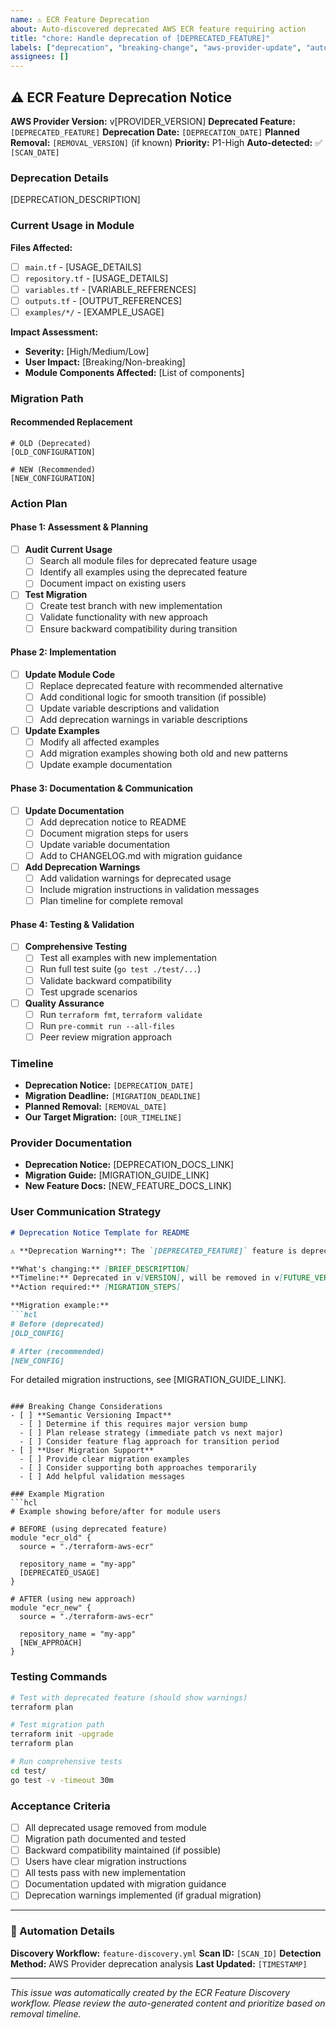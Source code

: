 ```yaml
---
name: ⚠️ ECR Feature Deprecation
about: Auto-discovered deprecated AWS ECR feature requiring action
title: "chore: Handle deprecation of [DEPRECATED_FEATURE]"
labels: ["deprecation", "breaking-change", "aws-provider-update", "auto-discovered"]
assignees: []
---
```


## ⚠️ ECR Feature Deprecation Notice

**AWS Provider Version:** v[PROVIDER_VERSION]
**Deprecated Feature:** `[DEPRECATED_FEATURE]`
**Deprecation Date:** `[DEPRECATION_DATE]`
**Planned Removal:** `[REMOVAL_VERSION]` (if known)
**Priority:** P1-High
**Auto-detected:** ✅ `[SCAN_DATE]`

### Deprecation Details
<!-- Auto-extracted from AWS provider documentation -->
[DEPRECATION_DESCRIPTION]

### Current Usage in Module
**Files Affected:**
- [ ] `main.tf` - [USAGE_DETAILS]
- [ ] `repository.tf` - [USAGE_DETAILS]
- [ ] `variables.tf` - [VARIABLE_REFERENCES]
- [ ] `outputs.tf` - [OUTPUT_REFERENCES]
- [ ] `examples/*/` - [EXAMPLE_USAGE]

**Impact Assessment:**
- **Severity:** [High/Medium/Low]
- **User Impact:** [Breaking/Non-breaking]
- **Module Components Affected:** [List of components]

### Migration Path
<!-- Auto-extracted migration guidance from provider docs -->

#### Recommended Replacement
```hcl
# OLD (Deprecated)
[OLD_CONFIGURATION]

# NEW (Recommended)
[NEW_CONFIGURATION]
```

### Action Plan

#### Phase 1: Assessment & Planning
- [ ] **Audit Current Usage**
  - [ ] Search all module files for deprecated feature usage
  - [ ] Identify all examples using the deprecated feature
  - [ ] Document impact on existing users
- [ ] **Test Migration**
  - [ ] Create test branch with new implementation
  - [ ] Validate functionality with new approach
  - [ ] Ensure backward compatibility during transition

#### Phase 2: Implementation
- [ ] **Update Module Code**
  - [ ] Replace deprecated feature with recommended alternative
  - [ ] Add conditional logic for smooth transition (if possible)
  - [ ] Update variable descriptions and validation
  - [ ] Add deprecation warnings in variable descriptions
- [ ] **Update Examples**
  - [ ] Modify all affected examples
  - [ ] Add migration examples showing both old and new patterns
  - [ ] Update example documentation

#### Phase 3: Documentation & Communication
- [ ] **Update Documentation**
  - [ ] Add deprecation notice to README
  - [ ] Document migration steps for users
  - [ ] Update variable documentation
  - [ ] Add to CHANGELOG.md with migration guidance
- [ ] **Add Deprecation Warnings**
  - [ ] Add validation warnings for deprecated usage
  - [ ] Include migration instructions in validation messages
  - [ ] Plan timeline for complete removal

#### Phase 4: Testing & Validation
- [ ] **Comprehensive Testing**
  - [ ] Test all examples with new implementation
  - [ ] Run full test suite (`go test ./test/...`)
  - [ ] Validate backward compatibility
  - [ ] Test upgrade scenarios
- [ ] **Quality Assurance**
  - [ ] Run `terraform fmt`, `terraform validate`
  - [ ] Run `pre-commit run --all-files`
  - [ ] Peer review migration approach

### Timeline
- **Deprecation Notice:** `[DEPRECATION_DATE]`
- **Migration Deadline:** `[MIGRATION_DEADLINE]`
- **Planned Removal:** `[REMOVAL_DATE]`
- **Our Target Migration:** `[OUR_TIMELINE]`

### Provider Documentation
- **Deprecation Notice:** [DEPRECATION_DOCS_LINK]
- **Migration Guide:** [MIGRATION_GUIDE_LINK]
- **New Feature Docs:** [NEW_FEATURE_DOCS_LINK]

### User Communication Strategy
```markdown
# Deprecation Notice Template for README

⚠️ **Deprecation Warning**: The `[DEPRECATED_FEATURE]` feature is deprecated as of AWS Provider v[VERSION].

**What's changing:** [BRIEF_DESCRIPTION]
**Timeline:** Deprecated in v[VERSION], will be removed in v[FUTURE_VERSION]
**Action required:** [MIGRATION_STEPS]

**Migration example:**
```hcl
# Before (deprecated)
[OLD_CONFIG]

# After (recommended)
[NEW_CONFIG]
```

For detailed migration instructions, see [MIGRATION_GUIDE_LINK].
```

### Breaking Change Considerations
- [ ] **Semantic Versioning Impact**
  - [ ] Determine if this requires major version bump
  - [ ] Plan release strategy (immediate patch vs next major)
  - [ ] Consider feature flag approach for transition period
- [ ] **User Migration Support**
  - [ ] Provide clear migration examples
  - [ ] Consider supporting both approaches temporarily
  - [ ] Add helpful validation messages

### Example Migration
```hcl
# Example showing before/after for module users

# BEFORE (using deprecated feature)
module "ecr_old" {
  source = "./terraform-aws-ecr"

  repository_name = "my-app"
  [DEPRECATED_USAGE]
}

# AFTER (using new approach)
module "ecr_new" {
  source = "./terraform-aws-ecr"

  repository_name = "my-app"
  [NEW_APPROACH]
}
```

### Testing Commands
```bash
# Test with deprecated feature (should show warnings)
terraform plan

# Test migration path
terraform init -upgrade
terraform plan

# Run comprehensive tests
cd test/
go test -v -timeout 30m
```

### Acceptance Criteria
- [ ] All deprecated usage removed from module
- [ ] Migration path documented and tested
- [ ] Backward compatibility maintained (if possible)
- [ ] Users have clear migration instructions
- [ ] All tests pass with new implementation
- [ ] Documentation updated with migration guidance
- [ ] Deprecation warnings implemented (if gradual migration)

---

### 🤖 Automation Details
**Discovery Workflow:** `feature-discovery.yml`
**Scan ID:** `[SCAN_ID]`
**Detection Method:** AWS Provider deprecation analysis
**Last Updated:** `[TIMESTAMP]`

---

*This issue was automatically created by the ECR Feature Discovery workflow. Please review the auto-generated content and prioritize based on removal timeline.*
